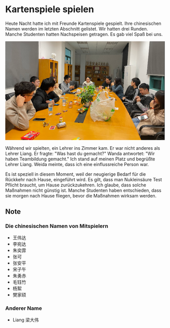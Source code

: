 # Kartenspiele spielen

Heute Nacht hatte ich mit Freunde Kartenspiele gespielt.
Ihre chinesischen Namen werden im letzten Abschnitt gelistet.
Wir hatten drei Runden. Manche Studenten hatten Nachspeisen getragen.
Es gab viel Spaß bei uns.

![](./kartenspiele.png)

Während wir spielten, ein Lehrer ins Zimmer kam. Er war nicht anderes als
Lehrer Liang. Er fragte: "Was hast du gemacht?" Wanda antwortet: "Wir haben Teambildung gemacht." Ich stand auf meinen Platz und begrüßte Lehrer Liang. Weida meinte, dass ich eine einflussreiche Person war.

Es ist speziell in diesem Moment, weil der neugierige Bedarf für die Rückkehr nach Hause, eingeführt wird. Es gilt, dass man Nukleinsäure Test Pflicht braucht, um Hause zurückzukehren.
Ich glaube, dass solche Maßnahmen nicht günstig ist.
Manche Studenten haben entschieden, dass sie morgen nach Hause fliegen, bevor die Maßnahmen wirksam werden.

## Note

### Die chinesischen Namen von Mitspielern
* 王伟达
* 李宛达
* 朱奕霏
* 张可
* 张安平
* 宋子午
* 朱勇赤
* 毛钰竹
* 杨絮
* 樊家硕
### Anderer Name
* Liang 梁大伟
